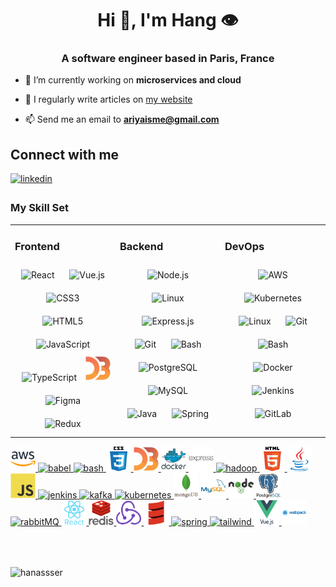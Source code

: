 <h1 align="center">Hi 👋, I'm Hang 👁️</h1>
<h3 align="center">A software engineer based in Paris, France</h3>

- 🔭 I’m currently working on **microservices and cloud**

- 📝 I regularly write articles on [my website](https://www.hang-dong.work/)

- 📫 Send me an email to **ariyaisme@gmail.com**


## Connect with me  
<a href="https://www.linkedin.com/in/jade-dong/" target="_blank">
<img src=https://img.shields.io/badge/linkedin-%231E77B5.svg?&style=for-the-badge&logo=linkedin&logoColor=white alt=linkedin style="margin-bottom: 5px;" />
</a>  


<h3 align="left">My Skill Set</h3>
<table><tr><td valign="top" width="33%">
  
### Frontend  
<div align="center">  
<img style="margin: 10px" src="https://profilinator.rishav.dev/skills-assets/react-original-wordmark.svg" alt="React" width=50 />  
<img style="margin: 10px" src="https://profilinator.rishav.dev/skills-assets/vuejs-original-wordmark.svg" alt="Vue.js" width="50" />  
<img style="margin: 10px" src="https://profilinator.rishav.dev/skills-assets/css3-original-wordmark.svg" alt="CSS3" width="50" />  
<img style="margin: 10px" src="https://profilinator.rishav.dev/skills-assets/html5-original-wordmark.svg" alt="HTML5" width="50" />  
<img style="margin: 10px" src="https://profilinator.rishav.dev/skills-assets/javascript-original.svg" alt="JavaScript" width="50" />  
<img style="margin: 10px" src="https://profilinator.rishav.dev/skills-assets/typescript-original.svg" alt="TypeScript" width="50" />  
<a href="https://d3js.org/" target="_blank" rel="noreferrer"> <img src="https://raw.githubusercontent.com/devicons/devicon/master/icons/d3js/d3js-original.svg" alt="d3js" width="40" height="40"/> </a>  
<img style="margin: 10px" src="https://profilinator.rishav.dev/skills-assets/figma-icon.svg" alt="Figma" width="50" />  
<img style="margin: 10px" src="https://profilinator.rishav.dev/skills-assets/redux-original.svg" alt="Redux" width="50" />  
</div>

</td><td valign="top" width="33%">

### Backend  
<div align="center">  
<img style="margin: 10px" src="https://profilinator.rishav.dev/skills-assets/nodejs-original-wordmark.svg" alt="Node.js" width="50" />  
<img style="margin: 10px" src="https://profilinator.rishav.dev/skills-assets/linux-original.svg" alt="Linux" width="50" />  
<img style="margin: 10px" src="https://profilinator.rishav.dev/skills-assets/express-original-wordmark.svg" alt="Express.js" width="50" />  
<img style="margin: 10px" src="https://profilinator.rishav.dev/skills-assets/git-scm-icon.svg" alt="Git" width="50" />  
<img style="margin: 10px" src="https://profilinator.rishav.dev/skills-assets/gnu_bash-icon.svg" alt="Bash" width="50" />  
<img style="margin: 10px" src="https://profilinator.rishav.dev/skills-assets/postgresql-original-wordmark.svg" alt="PostgreSQL" width="50" />  
<img style="margin: 10px" src="https://profilinator.rishav.dev/skills-assets/mysql-original-wordmark.svg" alt="MySQL" width="50" />  
<img style="margin: 10px" src="https://profilinator.rishav.dev/skills-assets/java-original-wordmark.svg" alt="Java" width="50" />  
<img style="margin: 10px" src="https://profilinator.rishav.dev/skills-assets/springio-icon.svg" alt="Spring" width="50" />  
</div>

</td><td valign="top" width="33%">



### DevOps  
<div align="center">  
<img style="margin: 10px" src="https://profilinator.rishav.dev/skills-assets/amazonwebservices-original-wordmark.svg" alt="AWS" width="50" />  
<img style="margin: 10px" src="https://profilinator.rishav.dev/skills-assets/kubernetes-icon.svg" alt="Kubernetes" width="50" />  
<img style="margin: 10px" src="https://profilinator.rishav.dev/skills-assets/linux-original.svg" alt="Linux" width="50" />  
<img style="margin: 10px" src="https://profilinator.rishav.dev/skills-assets/git-scm-icon.svg" alt="Git" width="50" />  
<img style="margin: 10px" src="https://profilinator.rishav.dev/skills-assets/gnu_bash-icon.svg" alt="Bash" width="50" />  
<img style="margin: 10px" src="https://profilinator.rishav.dev/skills-assets/docker-original-wordmark.svg" alt="Docker" width="50" />  
<img style="margin: 10px" src="https://profilinator.rishav.dev/skills-assets/jenkins-icon.svg" alt="Jenkins" width="50" />  
<img style="margin: 10px" src="https://profilinator.rishav.dev/skills-assets/gitlab.svg" alt="GitLab" width="50" />  
</div>

</td></tr></table>  


  
<p align="left"> <a href="https://aws.amazon.com" target="_blank" rel="noreferrer"> <img src="https://raw.githubusercontent.com/devicons/devicon/master/icons/amazonwebservices/amazonwebservices-original-wordmark.svg" alt="aws" width="40" height="40"/> </a> <a href="https://babeljs.io/" target="_blank" rel="noreferrer"> <img src="https://www.vectorlogo.zone/logos/babeljs/babeljs-icon.svg" alt="babel" width="40" height="40"/> </a> <a href="https://www.gnu.org/software/bash/" target="_blank" rel="noreferrer"> <img src="https://www.vectorlogo.zone/logos/gnu_bash/gnu_bash-icon.svg" alt="bash" width="40" height="40"/> </a> <a href="https://www.w3schools.com/css/" target="_blank" rel="noreferrer"> <img src="https://raw.githubusercontent.com/devicons/devicon/master/icons/css3/css3-original-wordmark.svg" alt="css3" width="40" height="40"/> </a> <a href="https://d3js.org/" target="_blank" rel="noreferrer"> <img src="https://raw.githubusercontent.com/devicons/devicon/master/icons/d3js/d3js-original.svg" alt="d3js" width="40" height="40"/> </a> <a href="https://www.docker.com/" target="_blank" rel="noreferrer"> <img src="https://raw.githubusercontent.com/devicons/devicon/master/icons/docker/docker-original-wordmark.svg" alt="docker" width="40" height="40"/> </a> <a href="https://expressjs.com" target="_blank" rel="noreferrer"> <img src="https://raw.githubusercontent.com/devicons/devicon/master/icons/express/express-original-wordmark.svg" alt="express" width="40" height="40"/> </a> <a href="https://hadoop.apache.org/" target="_blank" rel="noreferrer"> <img src="https://www.vectorlogo.zone/logos/apache_hadoop/apache_hadoop-icon.svg" alt="hadoop" width="40" height="40"/> </a> <a href="https://www.w3.org/html/" target="_blank" rel="noreferrer"> <img src="https://raw.githubusercontent.com/devicons/devicon/master/icons/html5/html5-original-wordmark.svg" alt="html5" width="40" height="40"/> </a> <a href="https://www.java.com" target="_blank" rel="noreferrer"> <img src="https://raw.githubusercontent.com/devicons/devicon/master/icons/java/java-original.svg" alt="java" width="40" height="40"/> </a> <a href="https://developer.mozilla.org/en-US/docs/Web/JavaScript" target="_blank" rel="noreferrer"> <img src="https://raw.githubusercontent.com/devicons/devicon/master/icons/javascript/javascript-original.svg" alt="javascript" width="40" height="40"/> </a> <a href="https://www.jenkins.io" target="_blank" rel="noreferrer"> <img src="https://www.vectorlogo.zone/logos/jenkins/jenkins-icon.svg" alt="jenkins" width="40" height="40"/> </a> <a href="https://kafka.apache.org/" target="_blank" rel="noreferrer"> <img src="https://www.vectorlogo.zone/logos/apache_kafka/apache_kafka-icon.svg" alt="kafka" width="40" height="40"/> </a> <a href="https://kubernetes.io" target="_blank" rel="noreferrer"> <img src="https://www.vectorlogo.zone/logos/kubernetes/kubernetes-icon.svg" alt="kubernetes" width="40" height="40"/> </a> <a href="https://www.mongodb.com/" target="_blank" rel="noreferrer"> <img src="https://raw.githubusercontent.com/devicons/devicon/master/icons/mongodb/mongodb-original-wordmark.svg" alt="mongodb" width="40" height="40"/> </a> <a href="https://www.mysql.com/" target="_blank" rel="noreferrer"> <img src="https://raw.githubusercontent.com/devicons/devicon/master/icons/mysql/mysql-original-wordmark.svg" alt="mysql" width="40" height="40"/> </a> <a href="https://nodejs.org" target="_blank" rel="noreferrer"> <img src="https://raw.githubusercontent.com/devicons/devicon/master/icons/nodejs/nodejs-original-wordmark.svg" alt="nodejs" width="40" height="40"/> </a> <a href="https://www.postgresql.org" target="_blank" rel="noreferrer"> <img src="https://raw.githubusercontent.com/devicons/devicon/master/icons/postgresql/postgresql-original-wordmark.svg" alt="postgresql" width="40" height="40"/> </a> <a href="https://www.rabbitmq.com" target="_blank" rel="noreferrer"> <img src="https://www.vectorlogo.zone/logos/rabbitmq/rabbitmq-icon.svg" alt="rabbitMQ" width="40" height="40"/> </a> <a href="https://reactjs.org/" target="_blank" rel="noreferrer"> <img src="https://raw.githubusercontent.com/devicons/devicon/master/icons/react/react-original-wordmark.svg" alt="react" width="40" height="40"/> </a> <a href="https://redis.io" target="_blank" rel="noreferrer"> <img src="https://raw.githubusercontent.com/devicons/devicon/master/icons/redis/redis-original-wordmark.svg" alt="redis" width="40" height="40"/> </a> <a href="https://redux.js.org" target="_blank" rel="noreferrer"> <img src="https://raw.githubusercontent.com/devicons/devicon/master/icons/redux/redux-original.svg" alt="redux" width="40" height="40"/> </a> <a href="https://www.scala-lang.org" target="_blank" rel="noreferrer"> <img src="https://raw.githubusercontent.com/devicons/devicon/master/icons/scala/scala-original.svg" alt="scala" width="40" height="40"/> </a> <a href="https://spring.io/" target="_blank" rel="noreferrer"> <img src="https://www.vectorlogo.zone/logos/springio/springio-icon.svg" alt="spring" width="40" height="40"/> </a> <a href="https://tailwindcss.com/" target="_blank" rel="noreferrer"> <img src="https://www.vectorlogo.zone/logos/tailwindcss/tailwindcss-icon.svg" alt="tailwind" width="40" height="40"/> </a> <a href="https://vuejs.org/" target="_blank" rel="noreferrer"> <img src="https://raw.githubusercontent.com/devicons/devicon/master/icons/vuejs/vuejs-original-wordmark.svg" alt="vuejs" width="40" height="40"/> </a> <a href="https://webpack.js.org" target="_blank" rel="noreferrer"> <img src="https://raw.githubusercontent.com/devicons/devicon/d00d0969292a6569d45b06d3f350f463a0107b0d/icons/webpack/webpack-original-wordmark.svg" alt="webpack" width="40" height="40"/> </a> </p>



<br/> 

<br/>   

<p><img align="center" src="https://github-readme-stats.vercel.app/api/top-langs?username=hanassser&show_icons=true&locale=en&layout=compact" alt="hanassser" /></p>


